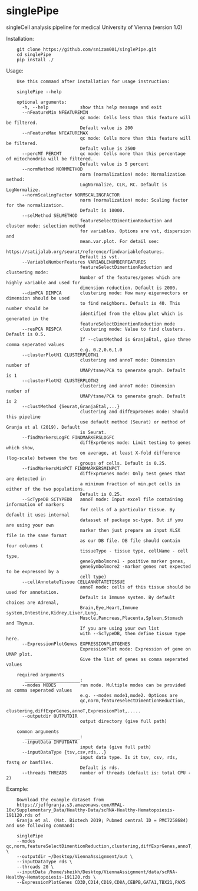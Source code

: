 # singlePipe
singleCell analysis pipeline for medical University of Vienna (version 1.0)

Installation:

        git clone https://github.com/snizam001/singlePipe.git
        cd singlePipe
        pip install ./
    
Usage:

        Use this command after installation for usage instruction: 

        singlePipe --help

        optional arguments:
          -h, --help            show this help message and exit
          --nFeatureMin NFEATUREMIN
                                qc mode: Cells less than this feature will be filtered. 
                                Default value is 200
          --nFeatureMax NFEATUREMAX
                                qc mode: Cells more than this feature will be filtered. 
                                Default value is 2500
          --percMT PERCMT       qc mode: Cells more than this percentage of mitochondria will be filtered. 
                                Default value is 5 percent
          --normMethod NORMMETHOD
                                norm (normalization) mode: Normalization method: 
                                LogNormalize, CLR, RC. Default is LogNormalize.
          --normScalingFactor NORMSCALINGFACTOR
                                norm (normalization) mode: Scaling factor for the normalization. 
                                Default is 10000.
          --selMethod SELMETHOD
                                featureSelectDimentionReduction and cluster mode: selection method 
                                for variables. Options are vst, dispersion and
                                mean.var.plot. For detail see: 
                                https://satijalab.org/seurat/reference/findvariablefeatures. 
                                Default is vst.
          --VariableNumberFeatures VARIABLENUMBERFEATURES
                                featureSelectDimentionReduction and clustering mode: 
                                Number of the features/genes which are highly variable and used for
                                dimension reduction. Default is 2000.
          --dimPCA DIMPCA       clustering mode: How many eigenvectors or dimension should be used 
                                to find neighbors. Default is 40. This number should be
                                identified from the elbow plot which is generated in the 
                                featureSelectDimentionReduction mode
          --resPCA RESPCA       clustering mode: Value to find clusters. Default is 0.5. 
                                If --clustMethod is GranjaEtal, give three comma seperated values 
                                e.g. 0.2,0.6,1.0
          --clusterPlotN1 CLUSTERPLOTN1
                                clustering and annoT mode: Dimension number of 
                                UMAP/tsne/PCA to generate graph. Default is 1
          --clusterPlotN2 CLUSTERPLOTN2
                                clustering and annoT mode: Dimension number of 
                                UMAP/tsne/PCA to generate graph. Default is 2
          --clustMethod {Seurat,GranjaEtal,...}
                                clustering and diffExprGenes mode: Should this pipeline 
                                use default method (Seurat) or method of Granja et al (2019). Default
                                is Seurat.
          --findMarkersLogFC FINDMARKERSLOGFC
                                diffExprGenes mode: Limit testing to genes which show, 
                                on average, at least X-fold difference (log-scale) between the two
                                groups of cells. Default is 0.25.
          --findMarkersMinPCT FINDMARKERSMINPCT
                                diffExprGenes mode: Only test genes that are detected in 
                                a minimum fraction of min.pct cells in either of the two populations.
                                Default is 0.25.
          --ScTypeDB SCTYPEDB   annoT mode: Input excel file containing information of markers 
                                for cells of a particular tissue. By default it uses internal
                                datasset of package sc-type. But if you are using your own 
                                marker then just prepare an input XLSX file in the same format 
                                as our DB file. DB file should contain four columns (
                                tissueType - tissue type, cellName - cell type,
                                geneSymbolmore1 - positive marker genes, 
                                geneSymbolmore2 -marker genes not expected to be expressed by a 
                                cell type)
          --cellAnnotateTissue CELLANNOTATETISSUE
                                annoT mode: cells of this tissue should be used for annotation. 
                                Default is Immune system. By default choices are Adrenal,
                                Brain,Eye,Heart,Immune system,Intestine,Kidney,Liver,Lung,
                                Muscle,Pancreas,Placenta,Spleen,Stomach and Thymus. 
                                If you are using your own list
                                with --ScTypeDB, then define tissue type here.
          --ExpressionPlotGenes EXPRESSIONPLOTGENES
                                ExpressionPlot mode: Expression of gene on UMAP plot. 
                                Give the list of genes as comma seperated values

        required arguments
           _____________________:
          --modes MODES         run mode. Multiple modes can be provided as comma seperated values 
                                e.g. --modes mode1,mode2. Options are
                                qc,norm,featureSelectDimentionReduction,
                                clustering,diffExprGenes,annoT,ExpressionPlot,.....
          --outputdir OUTPUTDIR
                                output directory (give full path)

        common arguments
           _____________________:
          --inputData INPUTDATA
                                input data (give full path)
          --inputDataType {tsv,csv,rds,..}
                                input data type. Is it tsv, csv, rds, fastq or bamfiles. 
                                Default is rds.
          --threads THREADS     number of threads (default is: total CPU - 2)



Example:

        Download the example dataset from 
        https://jeffgranja.s3.amazonaws.com/MPAL-10x/Supplementary_Data/Healthy-Data/scRNA-Healthy-Hematopoiesis-191120.rds of 
        Granja et al. (Nat. Biotech 2019; Pubmed central ID = PMC7258684) and use following command:

        singlePipe 
        --modes qc,norm,featureSelectDimentionReduction,clustering,diffExprGenes,annoT,ExpressionPlot \
        --outputdir ~/Desktop/ViennaAssignment/out \
        --inputDataType rds \
        --threads 20 \
        --inputData /home/sheikh/Desktop/ViennaAssignment/data/scRNA-Healthy-Hematopoiesis-191120.rds \
        --ExpressionPlotGenes CD3D,CD14,CD19,CD8A,CEBPB,GATA1,TBX21,PAX5
    
    
    

